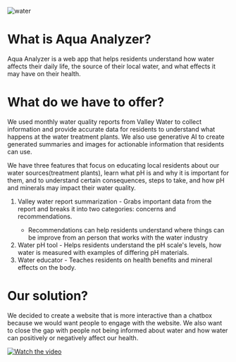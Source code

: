 ![water](https://github.com/user-attachments/assets/ecb15a19-b5cf-43f6-9d57-5fb40142f8b8)
<h1>What is Aqua Analyzer?</h1>
<p>Aqua Analyzer is a web app that helps residents understand how water affects their daily life, the source of their local water, and what effects it may have on their health.

<h1>What do we have to offer?</h1>
  We used monthly water quality reports from Valley Water to collect information and provide accurate data for residents to understand what happens at the water treatment plants. We also use generative AI to create generated summaries and images for actionable information that residents can use. </p>
<p>We have three features that focus on educating local residents about our water sources(treatment plants), learn what pH is and why it is important for them, and to understand certain consequences, steps to take, and how pH and minerals may impact their water quality.</p>
<ol>
  <li>Valley water report summarization - Grabs important data from the report and breaks it into two categories: concerns and recommendations.</li>
  <ul>
    <li>Recommendations can help residents understand where things can be improve from an person that works with the water industry</li>
  </ul>
  <li>Water pH tool - Helps residents understand the pH scale's levels, how water is measured with examples of differing pH materials.</li>
  <li>Water educator - Teaches residents on health benefits and mineral effects on the body.</li>
</ol>

<h1>Our solution?</h1>
<p>We decided to create a website that is more interactive than a chatbox because we would want people to engage with the website. We also want to close the gap with people not being informed about water and how water can positively or negatively affect our health.</p>

[![Watch the video](https://img.youtube.com/vi/eC3y3VMIhj4/hqdefault.jpg)](https://www.youtube.com/watch?v=eC3y3VMIhj4)
